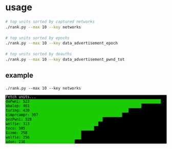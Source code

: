 # usage
```bash
# top units sorted by captured networks
./rank.py --max 10 --key networks

# top units sorted by epochs
./rank.py --max 10 --key data_advertisement_epoch

# top units sorted by deauths
./rank.py --max 10 --key data_advertisement_pwnd_tot
```

## example
`./rank.py --max 10 --key networks`

![Example](images/example.png)
